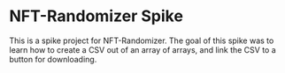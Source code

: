 # NFT-Randomizer Spike

This is a spike project for NFT-Randomizer.
The goal of this spike was to learn how to create a CSV out of an array of arrays, and link the CSV to a button for downloading.
